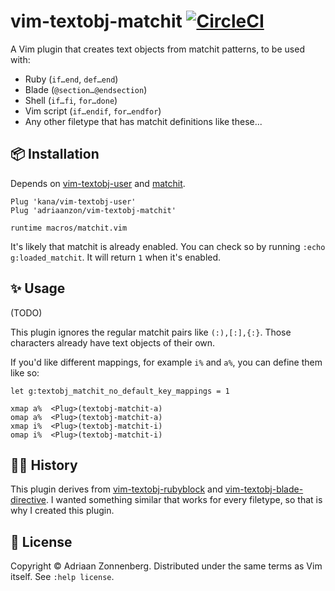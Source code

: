 # vim-textobj-matchit [![CircleCI](https://circleci.com/gh/adriaanzon/vim-textobj-matchit.svg?style=svg)](https://circleci.com/gh/adriaanzon/vim-textobj-matchit)

A Vim plugin that creates text objects from matchit patterns, to be used with:

* Ruby (`if…end`, `def…end`)
* Blade (`@section…@endsection`)
* Shell (`if…fi`, `for…done`)
* Vim script (`if…endif`, `for…endfor`)
* Any other filetype that has matchit definitions like these...

## :package: Installation

Depends on [vim-textobj-user][textobj-user] and [matchit][matchit].

```vim
Plug 'kana/vim-textobj-user'
Plug 'adriaanzon/vim-textobj-matchit'

runtime macros/matchit.vim
```

It's likely that matchit is already enabled. You can check so by running
`:echo g:loaded_matchit`. It will return `1` when it's enabled.

## :sparkles: Usage

(TODO)

This plugin ignores the regular matchit pairs like `(:),[:],{:}`. Those
characters already have text objects of their own.

If you'd like different mappings, for example `i%` and `a%`, you can define
them like so:

```vim
let g:textobj_matchit_no_default_key_mappings = 1

xmap a%  <Plug>(textobj-matchit-a)
omap a%  <Plug>(textobj-matchit-a)
xmap i%  <Plug>(textobj-matchit-i)
omap i%  <Plug>(textobj-matchit-i)
```

## :man_teacher: History

This plugin derives from [vim-textobj-rubyblock][textobj-rubyblock] and
[vim-textobj-blade-directive][textobj-blade-directive]. I wanted something
similar that works for every filetype, so that is why I created this plugin.

## :page_facing_up: License

Copyright © Adriaan Zonnenberg. Distributed under the same terms as Vim itself.
See `:help license`.

[matchit]: http://www.vim.org/scripts/script.php?script_id=39
[textobj-blade-directive]: https://github.com/adriaanzon/vim-textobj-blade-directive
[textobj-rubyblock]: https://github.com/nelstrom/vim-textobj-rubyblock
[textobj-user]: https://github.com/kana/vim-textobj-user

